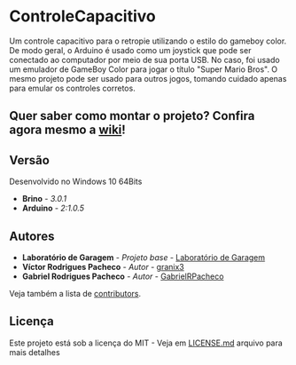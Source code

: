 # ControleCapacitivo
Um controle capacitivo para o retropie utilizando o estilo do gameboy color. De modo geral, o Arduino é usado como um joystick que pode ser conectado ao computador por meio de sua porta USB. No caso, foi usado um emulador de GameBoy Color para jogar o título "Super Mario Bros". O mesmo projeto pode ser usado para outros jogos, tomando cuidado apenas para emular os controles corretos.

## Quer saber como montar o projeto? Confira agora mesmo a [wiki](https://github.com/BrinoOficial/ControleCapacitivo/wiki)!

## Versão
Desenvolvido no Windows 10 64Bits
* **Brino** - *3.0.1*
* **Arduino** - *2:1.0.5*

## Autores

* **Laboratório de Garagem** - *Projeto base* - [Laboratório de Garagem](http://labdegaragem.com/profiles/blogs/tutorial-joystick-shield-arduino-uno-unojoy)
* **Víctor Rodrigues Pacheco** - *Autor* - [granix3](https://github.com/granix3)
* **Gabriel Rodrigues Pacheco** - *Autor* - [GabrielRPacheco](https://github.com/gabrielRPacheco)


Veja também a lista de [contributors](https://github.com/BrinoOficial/ControleCapacitivo/graphs/contributors).

## Licença

Este projeto está sob a licença do MIT - Veja em [LICENSE.md](LICENSE.md) arquivo para mais detalhes
